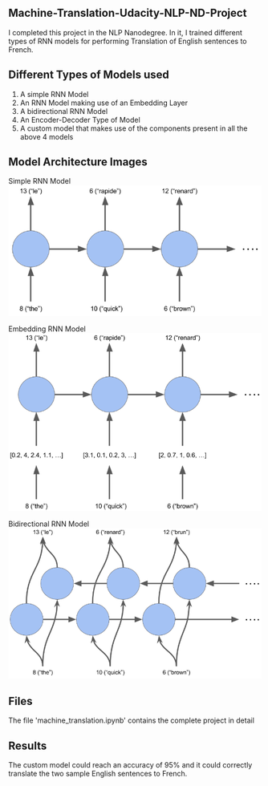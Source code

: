 ## Machine-Translation-Udacity-NLP-ND-Project

I completed this project in the NLP Nanodegree. In it, I trained different types of RNN models for performing Translation of English sentences to French.

## Different Types of Models used

1. A simple RNN Model
2. An RNN Model making use of an Embedding Layer
3. A bidirectional RNN Model
4. An Encoder-Decoder Type of Model
5. A custom model that makes use of the components present in all the above 4 models

## Model Architecture Images

Simple RNN Model
![image](rnn.png)

Embedding RNN Model
![image](embedding.png)

Bidirectional RNN Model
![image](bidirectional.png)


## Files

The file 'machine_translation.ipynb' contains the complete project in detail

## Results

The custom model could reach an accuracy of 95% and it could correctly translate the two sample English sentences to French. 
